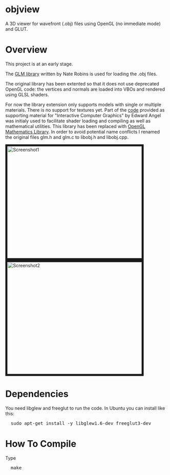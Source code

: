 objview
==================

A 3D viewer for wavefront (.obj) files using OpenGL (no immediate mode) and GLUT.

# Overview

This project is at an early stage.

The [GLM library](http://user.xmission.com/~nate/tutors.html) written by Nate Robins is used for loading the .obj files. 

The original library has been extented so that it does not use deprecated OpenGL code: the vertices and normals are loaded into VBOs and rendered using GLSL shaders.

For now the library extension only supports models with single or multiple materials. There is no support for textures yet.
Part of the [code](http://www.cs.unm.edu/~angel/BOOK/) provided as supporting material for "Interactive Computer Graphics" by Edward Angel was initialy used to facilitate shader loading and compiling as well as mathematical utilities. This library has been replaced with [OpenGL Mathematics Library](http://glm.g-truc.net/). In order to avoid potential name conflicts I renamed the original files glm.h and glm.c to libobj.h and libobj.cpp.

<img src="http://i.imgur.com/dopsneA.png" alt="Screenshot1" border="6" height="350" width="420">
<img src="http://i.imgur.com/Acc6cw2.png" alt="Screenshot2" border="6" height="350" width="420">

# Dependencies
You need libglew and freeglut to run the code. In Ubuntu you can install like this:
<pre>
  sudo apt-get install -y libglew1.6-dev freeglut3-dev
</pre>

# How To Compile

Type
<pre>
  make
</pre>
